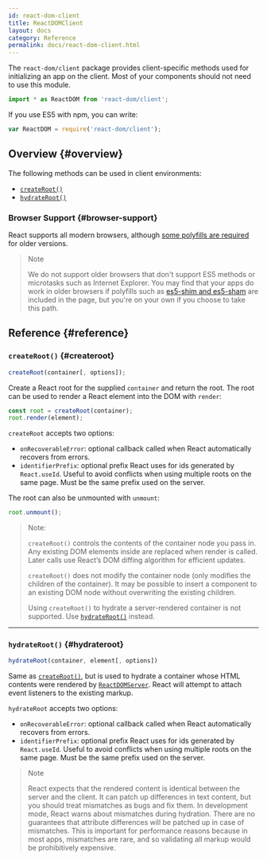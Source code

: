 ```yaml
---
id: react-dom-client
title: ReactDOMClient
layout: docs
category: Reference
permalink: docs/react-dom-client.html
---
```


The `react-dom/client` package provides client-specific methods used for initializing an app on the client. Most of your components should not need to use this module.

```js
import * as ReactDOM from 'react-dom/client';
```

If you use ES5 with npm, you can write:

```js
var ReactDOM = require('react-dom/client');
```

## Overview {#overview}

The following methods can be used in client environments:

- [`createRoot()`](#createroot)
- [`hydrateRoot()`](#hydrateroot)

### Browser Support {#browser-support}

React supports all modern browsers, although [some polyfills are required](/docs/javascript-environment-requirements.html) for older versions.

> Note
>
> We do not support older browsers that don't support ES5 methods or microtasks such as Internet Explorer. You may find that your apps do work in older browsers if polyfills such as [es5-shim and es5-sham](https://github.com/es-shims/es5-shim) are included in the page, but you're on your own if you choose to take this path.

## Reference {#reference}

### `createRoot()` {#createroot}

```javascript
createRoot(container[, options]);
```

Create a React root for the supplied `container` and return the root. The root can be used to render a React element into the DOM with `render`:

```javascript
const root = createRoot(container);
root.render(element);
```

`createRoot` accepts two options:
- `onRecoverableError`: optional callback called when React automatically recovers from errors.
- `identifierPrefix`: optional prefix React uses for ids generated by `React.useId`. Useful to avoid conflicts when using multiple roots on the same page. Must be the same prefix used on the server.

The root can also be unmounted with `unmount`:

```javascript
root.unmount();
```

> Note:
>
> `createRoot()` controls the contents of the container node you pass in. Any existing DOM elements inside are replaced when render is called. Later calls use React’s DOM diffing algorithm for efficient updates.
>
> `createRoot()` does not modify the container node (only modifies the children of the container). It may be possible to insert a component to an existing DOM node without overwriting the existing children.
>
> Using `createRoot()` to hydrate a server-rendered container is not supported. Use [`hydrateRoot()`](#hydrateroot) instead.

* * *

### `hydrateRoot()` {#hydrateroot}

```javascript
hydrateRoot(container, element[, options])
```

Same as [`createRoot()`](#createroot), but is used to hydrate a container whose HTML contents were rendered by [`ReactDOMServer`](/docs/react-dom-server.html). React will attempt to attach event listeners to the existing markup.

`hydrateRoot` accepts two options:
- `onRecoverableError`: optional callback called when React automatically recovers from errors.
- `identifierPrefix`: optional prefix React uses for ids generated by `React.useId`. Useful to avoid conflicts when using multiple roots on the same page. Must be the same prefix used on the server.


> Note
> 
> React expects that the rendered content is identical between the server and the client. It can patch up differences in text content, but you should treat mismatches as bugs and fix them. In development mode, React warns about mismatches during hydration. There are no guarantees that attribute differences will be patched up in case of mismatches. This is important for performance reasons because in most apps, mismatches are rare, and so validating all markup would be prohibitively expensive.

